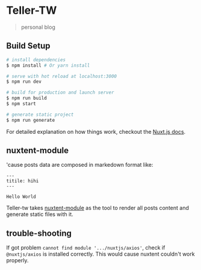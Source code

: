 # Teller-TW

> personal blog

## Build Setup

``` bash
# install dependencies
$ npm install # Or yarn install

# serve with hot reload at localhost:3000
$ npm run dev

# build for production and launch server
$ npm run build
$ npm start

# generate static project
$ npm run generate
```

For detailed explanation on how things work, checkout the [Nuxt.js docs](https://github.com/nuxt/nuxt.js).

## nuxtent-module

'cause posts data are composed in markedown format like:

```
---
titile: hihi
---

Hello World
```

Teller-tw takes [nuxtent-module](https://github.com/nuxt-community/nuxtent-module) as the tool to render all posts content and generate static files with it.


## trouble-shooting

If got problem `cannot find module '.../nuxtjs/axios'`, check if `@nuxtjs/axios` is installed correctly. This would cause nuxtent couldn't work properly.

